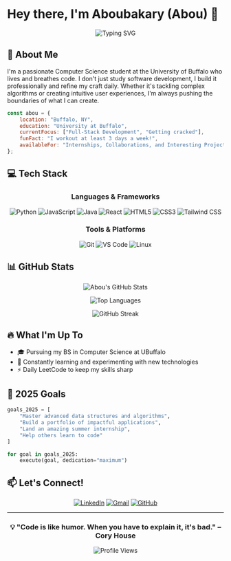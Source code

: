 # Hey there, I'm Aboubakary (Abou) 👋

<div align="center">
  
  ![Typing SVG](https://readme-typing-svg.herokuapp.com?font=Fira+Code&size=24&duration=3000&pause=1000&color=3B82F6&center=true&vCenter=true&width=600&lines=Computer+Science+Student+%40+UBuffalo;Software+Developer;Building+Something+New+Every+Day)
  
</div>

## 🚀 About Me

I'm a passionate Computer Science student at the University of Buffalo who lives and breathes code. I don't just study software development, I build it professionally and refine my craft daily. Whether it's tackling complex algorithms or creating intuitive user experiences, I'm always pushing the boundaries of what I can create.

```javascript
const abou = {
    location: "Buffalo, NY",
    education: "University at Buffalo",
    currentFocus: ["Full-Stack Development", "Getting cracked"],
    funFact: "I workout at least 3 days a week!",
    availableFor: "Internships, Collaborations, and Interesting Projects"
};
```

## 💻 Tech Stack

<div align="center">

### Languages & Frameworks
![Python](https://img.shields.io/badge/Python-3776AB?style=for-the-badge&logo=python&logoColor=white)
![JavaScript](https://img.shields.io/badge/JavaScript-F7DF1E?style=for-the-badge&logo=javascript&logoColor=black)
![Java](https://img.shields.io/badge/Java-ED8B00?style=for-the-badge&logo=openjdk&logoColor=white)
![React](https://img.shields.io/badge/React-61DAFB?style=for-the-badge&logo=react&logoColor=black)
![HTML5](https://img.shields.io/badge/HTML5-E34F26?style=for-the-badge&logo=html5&logoColor=white)
![CSS3](https://img.shields.io/badge/CSS3-1572B6?style=for-the-badge&logo=css3&logoColor=white)
![Tailwind CSS](https://img.shields.io/badge/Tailwind_CSS-38B2AC?style=for-the-badge&logo=tailwind-css&logoColor=white)

### Tools & Platforms
![Git](https://img.shields.io/badge/Git-F05032?style=for-the-badge&logo=git&logoColor=white)
![VS Code](https://img.shields.io/badge/VS_Code-007ACC?style=for-the-badge&logo=visual-studio-code&logoColor=white)
![Linux](https://img.shields.io/badge/Linux-FCC624?style=for-the-badge&logo=linux&logoColor=black)

</div>

## 📊 GitHub Stats

<div align="center">
  
  ![Abou's GitHub Stats](https://github-readme-stats.vercel.app/api?username=AboubakaryT&show_icons=true&theme=tokyonight&hide_border=true&count_private=true)
  
  ![Top Languages](https://github-readme-stats.vercel.app/api/top-langs/?username=AboubakaryT&layout=compact&theme=tokyonight&hide_border=true)
  
  ![GitHub Streak](https://github-readme-streak-stats.herokuapp.com/?user=AboubakaryT&theme=tokyonight&hide_border=true)

</div>

## 🔥 What I'm Up To

- 🎓 Pursuing my BS in Computer Science at UBuffalo
- 🌱 Constantly learning and experimenting with new technologies
- ⚡ Daily LeetCode to keep my skills sharp

## 🎯 2025 Goals

```python
goals_2025 = [
    "Master advanced data structures and algorithms",
    "Build a portfolio of impactful applications",
    "Land an amazing summer internship",
    "Help others learn to code"
]

for goal in goals_2025:
    execute(goal, dedication="maximum")
```

## 📫 Let's Connect!

<div align="center">
  
  [![LinkedIn](https://img.shields.io/badge/LinkedIn-0077B5?style=for-the-badge&logo=linkedin&logoColor=white)](https://www.linkedin.com/in/aboubakary/)
  [![Gmail](https://img.shields.io/badge/Gmail-D14836?style=for-the-badge&logo=gmail&logoColor=white)](mailto:aboubakarytr1@gmail.com)
  [![GitHub](https://img.shields.io/badge/GitHub-100000?style=for-the-badge&logo=github&logoColor=white)](https://github.com/AboubakaryT)
  
</div>

---

<div align="center">
  
  ### 💡 "Code is like humor. When you have to explain it, it's bad." – Cory House
  
  ![Profile Views](https://komarev.com/ghpvc/?username=AboubakaryT&color=blueviolet&style=flat-square&label=Profile+Views)
  
</div>
